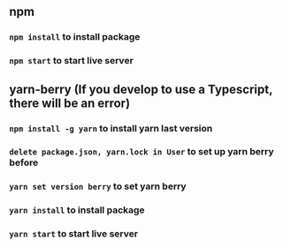 ## npm
### `npm install` to install package
### `npm start` to start live server

## yarn-berry (If you develop to use a Typescript, there will be an error)
### `npm install -g yarn` to install yarn last version
### `delete package.json, yarn.lock in User` to set up yarn berry before
### `yarn set version berry` to set yarn berry
### `yarn install` to install package
### `yarn start` to start live server
